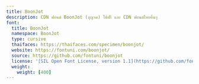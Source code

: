 ```yaml
---
title: BoonJot
description: CDN ฟอนต์ BoonJot (บุญจด) ใช้ฟรี และ CDN ฟอนต์ไทยอื่นๆ
font:
  title: BoonJot
  namespace: BoonJot
  type: cursive
  thaifaces: https://thaifaces.com/specimen/boonjot/
  website: https://fontuni.com/boonjot/
  source: https://github.com/fontuni/boonjot
  license: '[SIL Open Font License, version 1.1](https://github.com/fontuni/boonjot/blob/master/OFL.txt)'
  weight:
    weight: [400]
---
```


<div></div>
